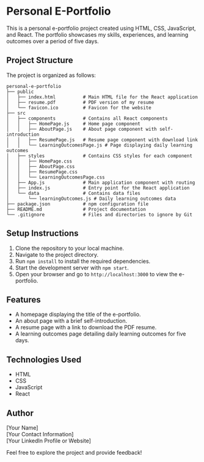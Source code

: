 # Personal E-Portfolio

This is a personal e-portfolio project created using HTML, CSS, JavaScript, and React. The portfolio showcases my skills, experiences, and learning outcomes over a period of five days.

## Project Structure

The project is organized as follows:

```
personal-e-portfolio
├── public
│   ├── index.html          # Main HTML file for the React application
│   ├── resume.pdf          # PDF version of my resume
│   └── favicon.ico         # Favicon for the website
├── src
│   ├── components          # Contains all React components
│   │   ├── HomePage.js     # Home page component
│   │   ├── AboutPage.js    # About page component with self-introduction
│   │   ├── ResumePage.js   # Resume page component with download link
│   │   └── LearningOutcomesPage.js # Page displaying daily learning outcomes
│   ├── styles              # Contains CSS styles for each component
│   │   ├── HomePage.css
│   │   ├── AboutPage.css
│   │   ├── ResumePage.css
│   │   └── LearningOutcomesPage.css
│   ├── App.js              # Main application component with routing
│   ├── index.js            # Entry point for the React application
│   └── data                # Contains data files
│       └── learningOutcomes.js # Daily learning outcomes data
├── package.json            # npm configuration file
├── README.md               # Project documentation
└── .gitignore              # Files and directories to ignore by Git
```

## Setup Instructions

1. Clone the repository to your local machine.
2. Navigate to the project directory.
3. Run `npm install` to install the required dependencies.
4. Start the development server with `npm start`.
5. Open your browser and go to `http://localhost:3000` to view the e-portfolio.

## Features

- A homepage displaying the title of the e-portfolio.
- An about page with a brief self-introduction.
- A resume page with a link to download the PDF resume.
- A learning outcomes page detailing daily learning outcomes for five days.

## Technologies Used

- HTML
- CSS
- JavaScript
- React

## Author

[Your Name]  
[Your Contact Information]  
[Your LinkedIn Profile or Website]  

Feel free to explore the project and provide feedback!